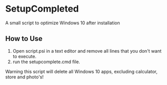 # SetupCompleted
A small script to optimize Windows 10 after installation

## How to Use
1. Open script.psi in a text editor and remove all lines that you don't want to execute. 
2. run the setupcomplete.cmd file. 

Warning this script will delete all Windows 10 apps, excluding calculator, store and photo's! 


